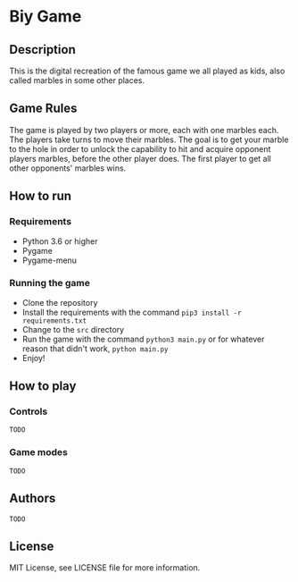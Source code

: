 # Biy Game
## Description
This is the digital recreation of the famous game we all played as kids, also called marbles in some other places.
## Game Rules
The game is played by two players or more, each with one marbles each. The players take turns to move their marbles. The goal is to get your marble to the hole in order to unlock the capability to hit and acquire opponent players marbles, before the other player does. The first player to get all other opponents' marbles wins.
## How to run
### Requirements
- Python 3.6 or higher
- Pygame
- Pygame-menu
### Running the game
- Clone the repository
- Install the requirements with the command `pip3 install -r requirements.txt`
- Change to the `src` directory
- Run the game with the command `python3 main.py` or for whatever reason that didn't work, `python main.py`
- Enjoy!
## How to play
### Controls
`TODO`
### Game modes
`TODO`
## Authors
`TODO`
## License
MIT License, see LICENSE file for more information.

